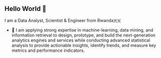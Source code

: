 ## Hello World 👋
I am a Data Analyst, Scientist & Engineer from Rwanda:rwanda:

- 🔭 I am applying strong expertise in machine-learning, data mining, and information retrieval to design, prototype, and build the next-generation analytics engines and services while conducting advanced statistical analysis to provide actionable insights, identify trends, and measure key metrics and performance indicators.



